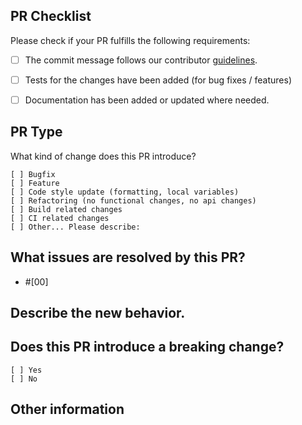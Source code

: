 ## PR Checklist
Please check if your PR fulfills the following requirements:

- [ ] The commit message follows our contributor [guidelines](https://github.com/CircleCI-Public/circleci-config-sdk-ts/blob/main/CONTRIBUTING.md).
- [ ] Tests for the changes have been added (for bug fixes / features)
- [ ] Documentation has been added or updated where needed.


## PR Type
What kind of change does this PR introduce?

<!-- Please check the one that applies to this PR using "x". -->
```
[ ] Bugfix
[ ] Feature
[ ] Code style update (formatting, local variables)
[ ] Refactoring (no functional changes, no api changes)
[ ] Build related changes
[ ] CI related changes
[ ] Other... Please describe:
```

## What issues are resolved by this PR?
<!-- All Pull Requests should be a response to an existing issue. Please ensure you have created an issue before submitting a PR. -->
- #[00]

## Describe the new behavior.
<!-- Describe the new behavior introduced by this change. Include an examples or samples needed, such as screenshots or code snippets. -->


## Does this PR introduce a breaking change?
```
[ ] Yes
[ ] No
```

<!-- If this PR contains a breaking change, please describe the impact and migration path for existing applications below. -->


## Other information
<!-- Optional. -->